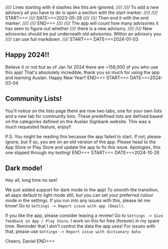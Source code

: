 //// Lines starting with 4 slashes like this are ignored.
////
//// To add a new advisory all you have to do is open a section with the start marker:
////
//// START===
//// DATE===2023-05-28
////
//// Then end it with the end marker:
////
//// END===
////
//// The app will count how many advisories it has seen to figure out whether
//// there is a new advisory.
////
//// New advisories should be put underneath old advisories. Within an advisory you
//// can use full markdown.
////
START===
DATE===2024-01-03
## Happy 2024!!

Believe it or not but as of Jan 1st 2024 there are ~158,000 of you who use this app! That's absolutely incredible, thank you so much for using the app and learning Auslan. Happy New Year!!
END===
START===
DATE===2024-03-04
## Community Lists!

You'll notice on the lists page there are now two tabs, one for your own lists and a new tab for community lists. These predefined lists are defined based on the categories defined on the Auslan Signbank website. This was a much requested feature, enjoy!!

P.S. You might be reading this because the app failed to start. If not, please ignore, but if so, you are on an old version of the app. Please head to the App Store or Play Store and update the app to fix this issue. Apologies, this one slipped through my testing!
END===
START===
DATE===2024-10-28
## Dark mode!

Hey all, long time no see!

We just added support for dark mode to the app! To smooth the transition, all apps default to light mode still, but you can set your preferred colour mode in the settings. If you run into any issues with this, please let me know! Go to `Settings -> Report issue with app (Email)`.

If you like the app, please consider leaving a review! Go to `Settings -> Give feedback on App / Play Store`. I work on this for free (forever) in my spare time. Reminder that I don't control the data the app uses! For issues with that, please use `Settings -> Report issue with dictionary data`.

Cheers,
Daniel
END===
